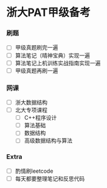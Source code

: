 # 浙大PAT甲级备考


### 刷题
- [ ] 甲级真题刷完一遍
- [ ] 算法笔记（晴神宝典）实现一遍
- [ ] 算法笔记上机训练实战指南实现一遍
- [ ] 甲级真题再刷一遍

### 网课
- [ ] 浙大数据结构
- [ ] 北大专项课程
  - [ ] C++程序设计
  - [ ] 算法基础
  - [ ] 数据结构
  - [ ] 高级数据结构与算法

### Extra
- [ ] 酌情刷leetcode
- [ ] 每天都要整理笔记和反思代码
